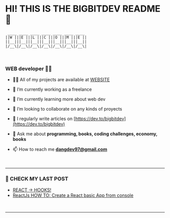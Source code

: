 # HI! THIS IS THE BIGBITDEV README👋
```
 ____ ____ ____ ____ ____ ____ ____ 
||W |||E |||L |||C |||O |||M |||E ||
||__|||__|||__|||__|||__|||__|||__||
|/__\|/__\|/__\|/__\|/__\|/__\|/__\|

```
<br/>

### WEB developer  🧑‍💻 
- 👨‍💻 All of my projects are available at [WEBSITE][website]

- 🔭 I’m currently working as a freelance

- 🧠 I’m currently learning more about web dev

- 👯 I’m looking to collaborate on any kinds of proyects

- 📝 I regularly write articles on [https://dev.to/bigbitdev](https://dev.to/bigbitdev)

- 💬 Ask me about **programming, books, coding challenges, economy, books**

- 📫 How to reach me **dangdev97@gmail.com**

<br/>

--- 
### 📰 CHECK MY LAST POST 
<!-- BLOG-POST-LIST:START -->
- [REACT -&gt; HOOKS!](https://dev.to/bigbitdev/react-hooks-35ll)
- [ReactJs HOW TO: Create a React basic App from console](https://dev.to/bigbitdev/reactjs-how-to-create-a-react-basic-app-from-console-1bk0)
<!-- BLOG-POST-LIST:END -->
<br/>

---

















<!-- Links zone -->
[website]: https://nft-card-bigbitdev97.netlify.app/
